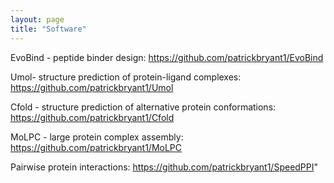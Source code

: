 ```yaml
---
layout: page
title: "Software"
---
```



EvoBind - peptide binder design: https://github.com/patrickbryant1/EvoBind

Umol- structure prediction of protein-ligand complexes: https://github.com/patrickbryant1/Umol

Cfold - structure prediction of alternative protein conformations: https://github.com/patrickbryant1/Cfold

MoLPC - large protein complex assembly: https://github.com/patrickbryant1/MoLPC

Pairwise protein interactions: https://github.com/patrickbryant1/SpeedPPI"
